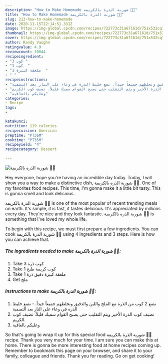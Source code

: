 ```yaml
---
description: "How to Make Homemade شوربة الذرة بالكريمة 🍵🌽"
title: "How to Make Homemade شوربة الذرة بالكريمة 🍵🌽"
slug: 213-how-to-make-homemade
date: 2020-11-15T22:14:51.331Z
image: https://img-global.cpcdn.com/recipes/722773c31a67161d/751x532cq70/الصورة-الرئيسية-لوصفةشوربة-الذرة-بالكريمة-🍵🌽.jpg
thumbnail: https://img-global.cpcdn.com/recipes/722773c31a67161d/751x532cq70/الصورة-الرئيسية-لوصفةشوربة-الذرة-بالكريمة-🍵🌽.jpg
cover: https://img-global.cpcdn.com/recipes/722773c31a67161d/751x532cq70/الصورة-الرئيسية-لوصفةشوربة-الذرة-بالكريمة-🍵🌽.jpg
author: Randy Vaughn
ratingvalue: 4.9
reviewcount: 10044
recipeingredient:
- "3 كوب "
- "1 كوب  "
- "1 ملعقة كبيرة  "
- " "
recipeinstructions:
- "نضع 2 كوب من الذرة مع الملح واللبن والدقيق ونخلطهم جميعاً جيداً. نضع خليط الذرة في وعاء على النار بعد التصفية"
- "نضيف كوب الذرة الأخير ويتم التقليب حتى يصبح القوام سميك قليلاً، نضيف كوب الكريم."
- "وعليكم بالعافية"
categories:
- Recipe
tags:
- 

katakunci:  
nutrition: 119 calories
recipecuisine: American
preptime: "PT36M"
cooktime: "PT35M"
recipeyield: "4"
recipecategory: Dessert

---
```



![شوربة الذرة بالكريمة 🍵🌽](https://img-global.cpcdn.com/recipes/722773c31a67161d/751x532cq70/الصورة-الرئيسية-لوصفةشوربة-الذرة-بالكريمة-🍵🌽.jpg)

Hey everyone, hope you're having an incredible day today. Today, I will show you a way to make a distinctive dish, شوربة الذرة بالكريمة 🍵🌽. One of my favorites food recipes. This time, I'm gonna make it a little bit tasty. This is gonna smell and look delicious.



شوربة الذرة بالكريمة 🍵🌽 is one of the most popular of recent trending meals on earth. It's simple, it is fast, it tastes delicious. It's appreciated by millions every day. They're nice and they look fantastic. شوربة الذرة بالكريمة 🍵🌽 is something that I've loved my whole life.


To begin with this recipe, we must first prepare a few ingredients. You can cook شوربة الذرة بالكريمة 🍵🌽 using 4 ingredients and 3 steps. Here is how you can achieve that.

<!--inarticleads1-->

##### The ingredients needed to make شوربة الذرة بالكريمة 🍵🌽:

1. Take 3 كوب ذرة
1. Take 1 كوب كريمة طبخ
1. Take 1 ملعقة كبيرة دقيق ذرة
1. Get  ملح




<!--inarticleads2-->

##### Instructions to make شوربة الذرة بالكريمة 🍵🌽:

1. نضع 2 كوب من الذرة مع الملح واللبن والدقيق ونخلطهم جميعاً جيداً. - نضع خليط الذرة في وعاء على النار بعد التصفية
1. نضيف كوب الذرة الأخير ويتم التقليب حتى يصبح القوام سميك قليلاً، نضيف كوب الكريم.
1. وعليكم بالعافية




So that's going to wrap it up for this special food شوربة الذرة بالكريمة 🍵🌽 recipe. Thank you very much for your time. I am sure you can make this at home. There is gonna be more interesting food at home recipes coming up. Remember to bookmark this page on your browser, and share it to your family, colleague and friends. Thank you for reading. Go on get cooking!
